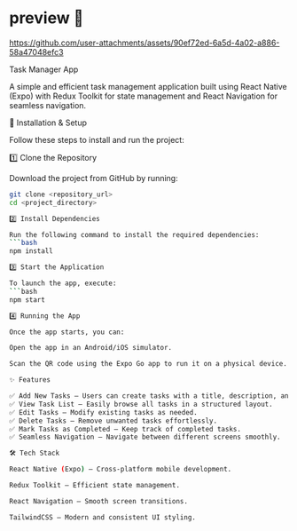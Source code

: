 # preview 👋
https://github.com/user-attachments/assets/90ef72ed-6a5d-4a02-a886-58a47048efc3

Task Manager App

A simple and efficient task management application built using React Native (Expo) with Redux Toolkit for state management and React Navigation for seamless navigation.

🚀 Installation & Setup

Follow these steps to install and run the project:

1️⃣ Clone the Repository

Download the project from GitHub by running:
```bash
git clone <repository_url>
cd <project_directory>

2️⃣ Install Dependencies

Run the following command to install the required dependencies:
```bash
npm install

3️⃣ Start the Application

To launch the app, execute:
```bash
npm start

4️⃣ Running the App

Once the app starts, you can:

Open the app in an Android/iOS simulator.

Scan the QR code using the Expo Go app to run it on a physical device.

✨ Features

✅ Add New Tasks – Users can create tasks with a title, description, and priority.
✅ View Task List – Easily browse all tasks in a structured layout.
✅ Edit Tasks – Modify existing tasks as needed.
✅ Delete Tasks – Remove unwanted tasks effortlessly.
✅ Mark Tasks as Completed – Keep track of completed tasks.
✅ Seamless Navigation – Navigate between different screens smoothly.

🛠️ Tech Stack

React Native (Expo) – Cross-platform mobile development.

Redux Toolkit – Efficient state management.

React Navigation – Smooth screen transitions.

TailwindCSS – Modern and consistent UI styling.

